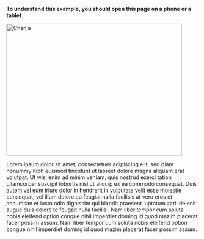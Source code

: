 <!DOCTYPE html>
<!-- saved from url=(0071)file:///Users/Kelda/Desktop/Web%20Design%20/example_withoutviewport.htm -->
<html>
  <head>
    <meta http-equiv="Content-Type" content="text/html; charset=windows-1252">
  </head>
<body>
<p>
  <b>To understand this example, you should open this page on a phone or a tablet.</b>
</p>

<img src="file:///Users/Kelda/Desktop/Web%20Design%20/example_withoutviewport_files/img_chania.jpg" alt="Chania" width="460" height="345">

<p>
  Lorem ipsum dolor sit amet, consectetuer adipiscing elit, sed diam nonummy nibh euismod tincidunt ut laoreet dolore magna aliquam erat volutpat.
  Ut wisi enim ad minim veniam, quis nostrud exerci tation ullamcorper suscipit lobortis nisl ut aliquip ex ea commodo consequat. Duis autem vel eum iriure dolor in hendrerit in vulputate velit esse molestie consequat, vel illum dolore eu feugiat nulla facilisis at vero eros et accumsan et iusto odio dignissim qui blandit praesent luptatum zzril delenit augue duis dolore te feugait nulla facilisi. Nam liber tempor cum soluta nobis eleifend option congue nihil imperdiet doming id quod mazim placerat facer possim assum.
  Nam liber tempor cum soluta nobis eleifend option congue nihil imperdiet doming id quod mazim placerat facer possim assum.
</p>


</body></html>

